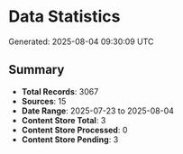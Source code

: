 # Data Statistics

Generated: 2025-08-04 09:30:09 UTC

## Summary

- **Total Records**: 3067
- **Sources**: 15
- **Date Range**: 2025-07-23 to 2025-08-04
- **Content Store Total**: 3
- **Content Store Processed**: 0
- **Content Store Pending**: 3
